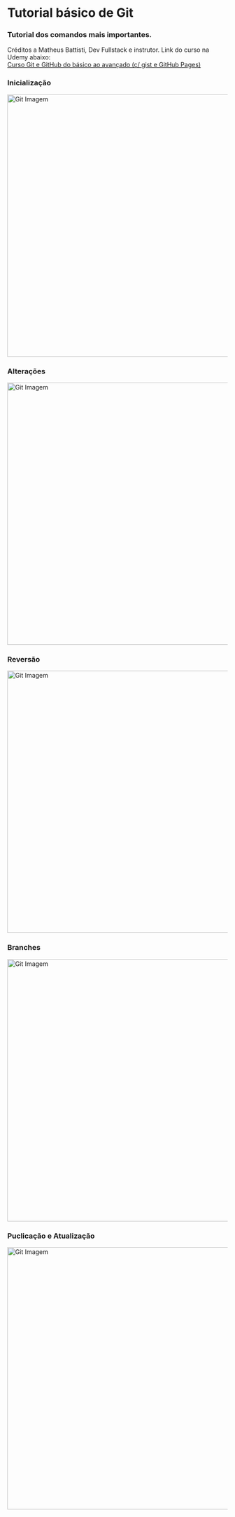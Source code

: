 # Tutorial básico de Git

### Tutorial dos comandos mais importantes.
Créditos a Matheus Battisti, Dev Fullstack e instrutor. Link do curso na Udemy abaixo: <br>
<a href="https://www.udemy.com/course/git-e-github-do-basico-ao-avancado-c-gist-e-github-pages/">Curso Git e GitHub do básico ao avançado (c/ gist e GitHub Pages)</a>

### Inicialização
<img alt="Git Imagem" width="600px" src="https://github.com/Fabricio-Willans-97/Tutorial_Git/assets/113811396/6a77368a-857d-46c0-91ad-3bf8ccb765c0)"> <br>
### Alterações
<img alt="Git Imagem" width="600px" src="https://github.com/Fabricio-Willans-97/Tutorial_Git/assets/113811396/c4508a0f-260c-4104-a113-05fcf56139bc)"> <br>
### Reversão
<img alt="Git Imagem" width="600px" src="https://github.com/Fabricio-Willans-97/Tutorial_Git/assets/113811396/e62b38f3-0b16-48f4-aadb-d91b2662e44f)"> <br>
### Branches
<img alt="Git Imagem" width="600px" src="https://github.com/Fabricio-Willans-97/Tutorial_Git/assets/113811396/a717da95-c99c-4931-8bb5-615d6e1f1615)"> <br>
### Puclicação e Atualização
<img alt="Git Imagem" width="600px" src="https://github.com/Fabricio-Willans-97/Tutorial_Git/assets/113811396/283c97ec-4d8d-44ea-a573-02119edb36c8)">
